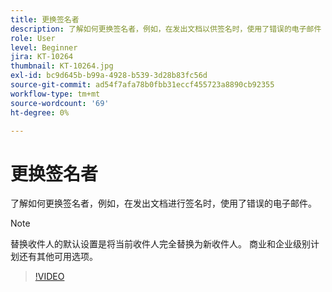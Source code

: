 ```yaml
---
title: 更换签名者
description: 了解如何更换签名者，例如，在发出文档以供签名时，使用了错误的电子邮件
role: User
level: Beginner
jira: KT-10264
thumbnail: KT-10264.jpg
exl-id: bc9d645b-b99a-4928-b539-3d28b83fc56d
source-git-commit: ad54f7afa78b0fbb31eccf455723a8890cb92355
workflow-type: tm+mt
source-wordcount: '69'
ht-degree: 0%

---
```


# 更换签名者

了解如何更换签名者，例如，在发出文档进行签名时，使用了错误的电子邮件。

>[!NOTE]
>
>替换收件人的默认设置是将当前收件人完全替换为新收件人。 商业和企业级别计划还有其他可用选项。

>[!VIDEO](https://video.tv.adobe.com/v/342340?quality=12&learn=on&hidetitle=true)

